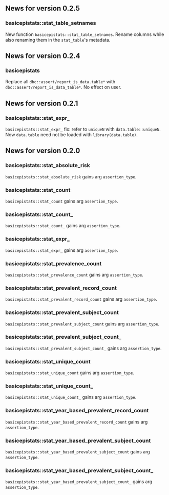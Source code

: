 <!-- generated by R package codedoc; do not modify! -->

## News for version 0.2.5

### basicepistats::stat_table_setnames

New function `basicepistats::stat_table_setnames`. Rename columns while
also renaming them in the `stat_table`'s metadata.


## News for version 0.2.4

### basicepistats

Replace all `dbc::assert/report_is_data.table*` with
`dbc::assert/report_is_data_table*`. No effect on user.


## News for version 0.2.1

### basicepistats::stat_expr_

`basicepistats::stat_expr_` fix: refer to `uniqueN` with
`data.table::uniqueN`. Now `data.table` need not be loaded with
`library(data.table)`.


## News for version 0.2.0

### basicepistats::stat_absolute_risk

`basicepistats::stat_absolute_risk` gains arg
`assertion_type`.

### basicepistats::stat_count

`basicepistats::stat_count` gains arg
`assertion_type`.

### basicepistats::stat_count_

`basicepistats::stat_count_` gains arg
`assertion_type`.

### basicepistats::stat_expr_

`basicepistats::stat_expr_` gains arg
`assertion_type`.

### basicepistats::stat_prevalence_count

`basicepistats::stat_prevalence_count` gains arg
`assertion_type`.

### basicepistats::stat_prevalent_record_count

`basicepistats::stat_prevalent_record_count` gains arg
`assertion_type`.

### basicepistats::stat_prevalent_subject_count

`basicepistats::stat_prevalent_subject_count` gains arg
`assertion_type`.

### basicepistats::stat_prevalent_subject_count_

`basicepistats::stat_prevalent_subject_count_` gains arg
`assertion_type`.

### basicepistats::stat_unique_count

`basicepistats::stat_unique_count` gains arg
`assertion_type`.

### basicepistats::stat_unique_count_

`basicepistats::stat_unique_count_` gains arg
`assertion_type`.

### basicepistats::stat_year_based_prevalent_record_count

`basicepistats::stat_year_based_prevalent_record_count` gains arg
`assertion_type`.

### basicepistats::stat_year_based_prevalent_subject_count

`basicepistats::stat_year_based_prevalent_subject_count` gains arg
`assertion_type`.

### basicepistats::stat_year_based_prevalent_subject_count_

`basicepistats::stat_year_based_prevalent_subject_count_` gains arg
`assertion_type`.



